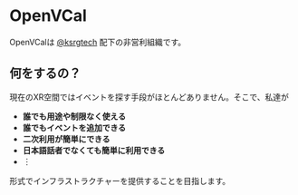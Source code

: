 # OpenVCal

OpenVCalは [@ksrgtech](https://github.com/ksrgtech) 配下の非営利組織です。

## 何をするの？

現在のXR空間ではイベントを探す手段がほとんどありません。そこで、私達が
- **誰でも用途や制限なく使える**
- **誰でもイベントを追加できる**
- **二次利用が簡単にできる**
- **日本語話者でなくても簡単に利用できる**
- ︙

形式でインフラストラクチャーを提供することを目指します。
